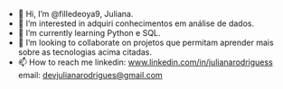 - 👋 Hi, I’m @filledeoya9, Juliana.
- 👀 I’m interested in adquiri conhecimentos em análise de dados.
- 🌱 I’m currently learning  Python e SQL.
- 💞️ I’m looking to collaborate on  projetos que permitam aprender mais  sobre as tecnologias acima citadas.
- 📫 How to reach me 
linkedin: www.linkedin.com/in/julianarodriguess
email: devjulianarodrigues@gmail.com
<!---
filledeoya9/filledeoya9 is a ✨ special ✨ repository because its `README.md` (this file) appears on your GitHub profile.
You can click the Preview link to take a look at your changes.
--->

